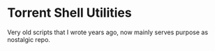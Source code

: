 Torrent Shell Utilities
=======================

Very old scripts that I wrote years ago, now mainly serves purpose as nostalgic
repo.
